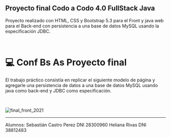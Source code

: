 ## Proyecto final Codo a Codo 4.0 FullStack Java

Proyecto realizado con HTML, CSS y Bootstrap 5.3 para el Front y java web para el Back-end con persistencia a una base de datos MySQL
usando la especificación JDBC.

<br>

# 💻 Conf Bs As Proyecto final

El trabajo práctico consistía en replicar el siguiente modelo de página y agregarle una persistencia de datos a una base de datos MySQL
usando java como back-end y JDBC como especificación.

<br>

![final_front_2021](https://user-images.githubusercontent.com/116129705/232880443-c69f2b41-4e6b-4f1c-be48-8afcf1ecd015.jpg)

<hr>

Alumnos:
Sebastián Castro Perez DNI 28300960
Heliana Rivas DNI 38812483
